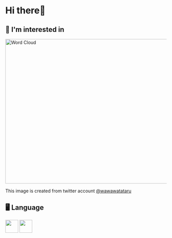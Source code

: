 # Hi there👋

## 🧠 I'm interested in

<img src="https://github.com/wawawatataru/wawawatataru/blob/master/word_cloud/word_cloud.png" alt="Word Cloud" height="450" width="900">

This image is created from twitter account [@wawawatataru](https://twitter.com/wawawatataru)

## 🖥️ Language

<p>
  <img height="40" src="https://github.com/wawawatataru/wawawatataru/blob/master/png/ruby.png?raw=true">
  <img height="40" src="https://github.com/wawawatataru/wawawatataru/blob/master/svg/python.svg">
</p>